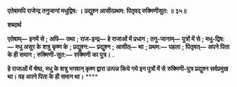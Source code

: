 **एतेषामपि राजेन्द्र तनुजानां मधुद्विष: ।** **प्रद्युश्न आसीत्प्रथम: पितृवद् रुक्मिणीसुत: ॥ ३५॥** 

**शब्दार्थ** 

**एतेषाम्—** **इनमें से** **; अपि—** **तथा** **; राज-इन्द्र—** **हे राजाओं में प्रधान** **; तनु-जानाम्—** **पुत्रों में से** **; मधु-द्विष:—** **मधु असुर के शत्रु** **कृष्ण के** **; प्रद्युश्न:—** **प्रद्युश्न** **; आसीत्—** **था** **; प्रथम:—** **पहला** **; पितृवत्—** **अपने पिता के ही समान** **; रुक्मिणी-सुत:—** **रुक्मिणी** **का पुत्र।** **.** 

**हे राजाओं में श्रेष्ठ, मधु के शत्रु भगवान् कृष्ण द्वारा उत्पन्न किये गये इन पुत्रों में से** **रुक्मिणी-पुत्र प्रद्युश्न सर्वप्रमुख था। वह अपने पिता के ही समान था।** **** 